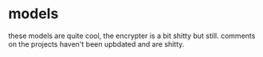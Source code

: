 # models

these models are quite cool, the encrypter is a bit shitty but still.
comments on the projects haven't been upbdated and are shitty.

